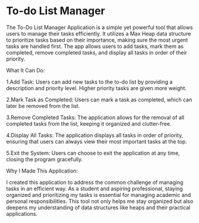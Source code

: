 # To-do List Manager 

The To-Do List Manager Application is a simple yet powerful tool that allows users to manage their tasks efficiently. It utilizes a Max Heap data structure to prioritize tasks based on their importance, making sure the most urgent tasks are handled first. The app allows users to add tasks, mark them as completed, remove completed tasks, and display all tasks in order of their priority.

What It Can Do:

1.Add Task: Users can add new tasks to the to-do list by providing a description and priority level. Higher priority tasks are given more weight.

2.Mark Task as Completed: Users can mark a task as completed, which can later be removed from the list.

3.Remove Completed Tasks: The application allows for the removal of all completed tasks from the list, keeping it organized and clutter-free.

4.Display All Tasks: The application displays all tasks in order of priority, ensuring that users can always view their most important tasks at the top.

5.Exit the System:
Users can choose to exit the application at any time, closing the program gracefully.

Why I Made This Application:

I created this application to address the common challenge of managing tasks in an efficient way. As a student and aspiring professional, staying organized and prioritizing my tasks is essential for managing academic and personal responsibilities. This tool not only helps me stay organized but also deepens my understanding of data structures like heaps and their practical applications.
